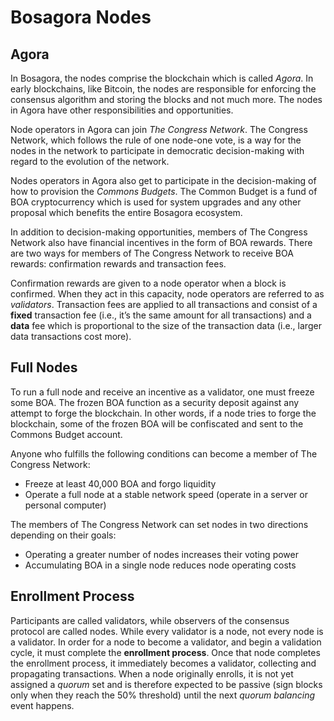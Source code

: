# Bosagora Nodes

## Agora

In Bosagora, the nodes comprise the blockchain which is called *Agora*. In early blockchains, like Bitcoin, the nodes are responsible for enforcing the consensus algorithm and storing the blocks and not much more. The nodes in Agora have other responsibilities and opportunities.

Node operators in Agora can join *The Congress Network*. The Congress Network, which follows the rule of one node-one vote, is a way for the nodes in the network to participate in democratic decision-making with regard to the evolution of the network.

Nodes operators in Agora also get to participate in the decision-making of how to provision the *Commons Budgets*. The Common Budget is a fund of BOA cryptocurrency which is used for system upgrades and any other proposal which benefits the entire Bosagora ecosystem.

In addition to decision-making opportunities, members of The Congress Network also have financial incentives in the form of BOA rewards. There are two ways for members of The Congress Network to receive BOA rewards: confirmation rewards and transaction fees.

Confirmation rewards are given to a node operator when a block is confirmed. When they act in this capacity, node operators are referred to as *validators*. Transaction fees are applied to all transactions and consist of a **fixed** transaction fee (i.e., it’s the same amount for all transactions) and a **data** fee which is proportional to the size of the transaction data (i.e., larger data transactions cost more).

## Full Nodes

To run a full node and receive an incentive as a validator, one must freeze some BOA. The frozen BOA function as a security deposit against any attempt to forge the blockchain. In other words, if a node tries to forge the blockchain, some of the frozen BOA will be confiscated and sent to the Commons Budget account.

Anyone who fulfills the following conditions can become a member of The Congress Network:

+ Freeze at least 40,000 BOA and forgo liquidity
+ Operate a full node at a stable network speed (operate in a server or personal computer)

The members of The Congress Network can set nodes in two directions depending on their goals:

+ Operating a greater number of nodes increases their voting power
+ Accumulating BOA in a single node reduces node operating costs

## Enrollment Process

Participants are called validators, while observers of the consensus protocol are called nodes. While every validator is a node, not every node is a validator. In order for a node to become a validator, and begin a validation cycle, it must complete the **enrollment process**. Once that node completes the enrollment process, it immediately becomes a validator, collecting and propagating transactions. When a node originally enrolls, it is not yet assigned a *quorum* set and is therefore expected to be passive (sign blocks only when they reach the 50% threshold) until the next *quorum balancing* event happens.

